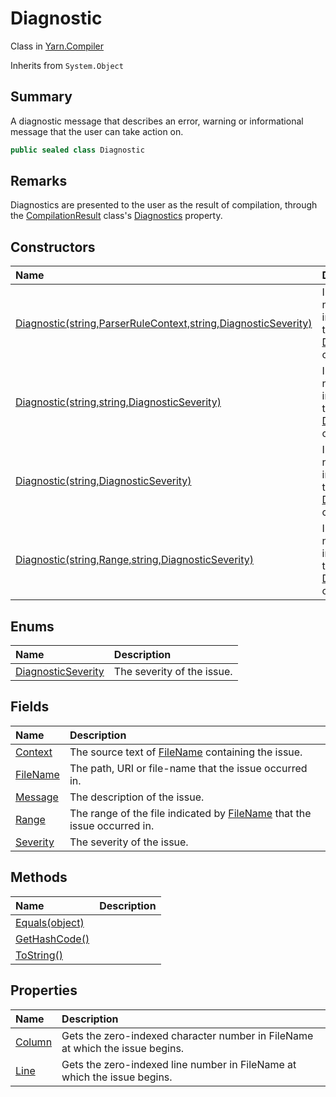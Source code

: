 # Diagnostic

Class in [Yarn.Compiler](/api/csharp/yarn.compiler.md)

Inherits from `System.Object`

## Summary


A diagnostic message that describes an error, warning or informational
message that the user can take action on.


```csharp
public sealed class Diagnostic
```

## Remarks


Diagnostics are presented to the user as the result of compilation,
through the  <a href="yarn.compiler.compilationresult.md">CompilationResult</a>  class's  <a href="yarn.compiler.compilationresult.diagnostics.md">Diagnostics</a>  property.


## Constructors

|Name|Description|
|:---|:---|
|[Diagnostic(string,ParserRuleContext,string,DiagnosticSeverity)](/api/csharp/yarn.compiler.diagnostic..ctor-3.md)|Initializes a new instance of the  <a href="yarn.compiler.diagnostic.md">Diagnostic</a>  class.|
|[Diagnostic(string,string,DiagnosticSeverity)](/api/csharp/yarn.compiler.diagnostic..ctor-1.md)|Initializes a new instance of the  <a href="yarn.compiler.diagnostic.md">Diagnostic</a>  class.|
|[Diagnostic(string,DiagnosticSeverity)](/api/csharp/yarn.compiler.diagnostic..ctor-2.md)|Initializes a new instance of the  <a href="yarn.compiler.diagnostic.md">Diagnostic</a>  class.|
|[Diagnostic(string,Range,string,DiagnosticSeverity)](/api/csharp/yarn.compiler.diagnostic..ctor-4.md)|Initializes a new instance of the  <a href="yarn.compiler.diagnostic.md">Diagnostic</a>  class.|

## Enums

|Name|Description|
|:---|:---|
|[DiagnosticSeverity](/api/csharp/yarn.compiler.diagnostic.diagnosticseverity.md)|The severity of the issue.|

## Fields

|Name|Description|
|:---|:---|
|[Context](/api/csharp/yarn.compiler.diagnostic.context.md)|The source text of  <a href="yarn.compiler.diagnostic.filename.md">FileName</a>  containing the issue.|
|[FileName](/api/csharp/yarn.compiler.diagnostic.filename.md)|The path, URI or file-name that the issue occurred in.|
|[Message](/api/csharp/yarn.compiler.diagnostic.message.md)|The description of the issue.|
|[Range](/api/csharp/yarn.compiler.diagnostic.range.md)|The range of the file indicated by  <a href="yarn.compiler.diagnostic.filename.md">FileName</a>  that the issue occurred in.|
|[Severity](/api/csharp/yarn.compiler.diagnostic.severity.md)|The severity of the issue.|

## Methods

|Name|Description|
|:---|:---|
|[Equals(object)](/api/csharp/yarn.compiler.diagnostic.equals.md)||
|[GetHashCode()](/api/csharp/yarn.compiler.diagnostic.gethashcode.md)||
|[ToString()](/api/csharp/yarn.compiler.diagnostic.tostring.md)||

## Properties

|Name|Description|
|:---|:---|
|[Column](/api/csharp/yarn.compiler.diagnostic.column.md)|Gets the zero-indexed character number in FileName at which the issue begins.|
|[Line](/api/csharp/yarn.compiler.diagnostic.line.md)|Gets the zero-indexed line number in FileName at which the issue begins.|

